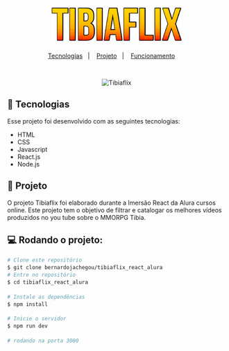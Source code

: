 <h1 align="center">
    <img alt="Tibiaflix" title="Tibiaflix" src="src/assets/img/logo2.png" width="300px" />
</h1>

<p align="center">
  <a href="#iphone-tecnologias">Tecnologias</a>&nbsp;&nbsp;&nbsp;|&nbsp;&nbsp;&nbsp;
  <a href="#book-projeto">Projeto</a>&nbsp;&nbsp;&nbsp;|&nbsp;&nbsp;&nbsp;
  <a href="#computer-layout">Funcionamento</a>&nbsp;&nbsp;&nbsp;&nbsp;&nbsp;&nbsp;
</p>

<br>

<p align="center">
  <img title="Tibiaflix" src="src/assets/img/flixgif.gif" width="600px">
</p>

## :iphone: Tecnologias

Esse projeto foi desenvolvido com as seguintes tecnologias:

<ul>
  <li>HTML</li>
  <li>CSS</li>
  <li>Javascript</li>
  <li>React.js</li> 
  <li>Node.js</li> 
</ul>

## :book: Projeto

O projeto Tibiaflix foi elaborado durante a Imersão React da Alura cursos online. Este projeto tem o objetivo de filtrar e catalogar os melhores vídeos produzidos no you tube sobre o MMORPG Tibia.

## :computer: Rodando o projeto:

```bash
# Clone este repositório
$ git clone bernardojachegou/tibiaflix_react_alura
# Entre no repositório
$ cd tibiaflix_react_alura

# Instale as dependências
$ npm install

# Inicie o servidor
$ npm run dev

# rodando na porta 3000
```
